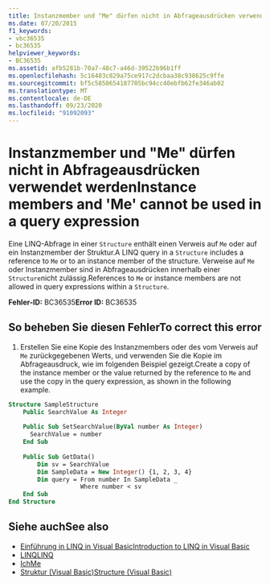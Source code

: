 ```yaml
---
title: Instanzmember und "Me" dürfen nicht in Abfrageausdrücken verwendet werden
ms.date: 07/20/2015
f1_keywords:
- vbc36535
- bc36535
helpviewer_keywords:
- BC36535
ms.assetid: afb5281b-70a7-48c7-a46d-39522b96b1ff
ms.openlocfilehash: 5c16483c829a75ce917c2dcbaa38c938625c9ffe
ms.sourcegitcommit: bf5c5850654187705bc94cc40ebfb62fe346ab02
ms.translationtype: MT
ms.contentlocale: de-DE
ms.lasthandoff: 09/23/2020
ms.locfileid: "91092093"
---
```

# <a name="instance-members-and-me-cannot-be-used-in-a-query-expression"></a><span data-ttu-id="0c274-102">Instanzmember und "Me" dürfen nicht in Abfrageausdrücken verwendet werden</span><span class="sxs-lookup"><span data-stu-id="0c274-102">Instance members and 'Me' cannot be used in a query expression</span></span>

<span data-ttu-id="0c274-103">Eine LINQ-Abfrage in einer `Structure` enthält einen Verweis auf `Me` oder auf ein Instanzmember der Struktur.</span><span class="sxs-lookup"><span data-stu-id="0c274-103">A LINQ query in a `Structure` includes a reference to `Me` or to an instance member of the structure.</span></span> <span data-ttu-id="0c274-104">Verweise auf `Me` oder Instanzmember sind in Abfrageausdrücken innerhalb einer `Structure`nicht zulässig.</span><span class="sxs-lookup"><span data-stu-id="0c274-104">References to `Me` or instance members are not allowed in query expressions within a `Structure`.</span></span>  
  
 <span data-ttu-id="0c274-105">**Fehler-ID:** BC36535</span><span class="sxs-lookup"><span data-stu-id="0c274-105">**Error ID:** BC36535</span></span>  
  
## <a name="to-correct-this-error"></a><span data-ttu-id="0c274-106">So beheben Sie diesen Fehler</span><span class="sxs-lookup"><span data-stu-id="0c274-106">To correct this error</span></span>  
  
1. <span data-ttu-id="0c274-107">Erstellen Sie eine Kopie des Instanzmembers oder des vom Verweis auf `Me` zurückgegebenen Werts, und verwenden Sie die Kopie im Abfrageausdruck, wie im folgenden Beispiel gezeigt.</span><span class="sxs-lookup"><span data-stu-id="0c274-107">Create a copy of the instance member or the value returned by the reference to `Me` and use the copy in the query expression, as shown in the following example.</span></span>  
  
```vb  
Structure SampleStructure  
    Public SearchValue As Integer  
  
    Public Sub SetSearchValue(ByVal number As Integer)  
      SearchValue = number  
    End Sub  
  
    Public Sub GetData()  
        Dim sv = SearchValue  
        Dim SampleData = New Integer() {1, 2, 3, 4}  
        Dim query = From number In SampleData _  
                    Where number < sv  
    End Sub  
End Structure  
```  
  
## <a name="see-also"></a><span data-ttu-id="0c274-108">Siehe auch</span><span class="sxs-lookup"><span data-stu-id="0c274-108">See also</span></span>

- [<span data-ttu-id="0c274-109">Einführung in LINQ in Visual Basic</span><span class="sxs-lookup"><span data-stu-id="0c274-109">Introduction to LINQ in Visual Basic</span></span>](../programming-guide/language-features/linq/introduction-to-linq.md)
- [<span data-ttu-id="0c274-110">LINQ</span><span class="sxs-lookup"><span data-stu-id="0c274-110">LINQ</span></span>](../programming-guide/language-features/linq/index.md)
- [<span data-ttu-id="0c274-111">Ich</span><span class="sxs-lookup"><span data-stu-id="0c274-111">Me</span></span>](../programming-guide/program-structure/me-my-mybase-and-myclass.md#me)
- [<span data-ttu-id="0c274-112">Struktur (Visual Basic)</span><span class="sxs-lookup"><span data-stu-id="0c274-112">Structure (Visual Basic)</span></span>](../language-reference/statements/structure-statement.md)

